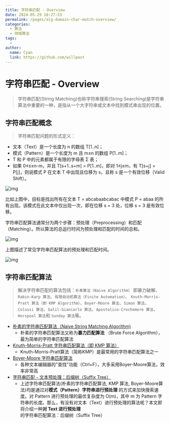 ```yaml
---
title: 字符串匹配 - Overview
date: 2024-05-29 10:27:53
permalink: /pages/alg-domain-char-match-overview/
categories:
  - 算法
  - 领域算法
tags:
  - 
author: 
  name: Cyan
  link: https://github.com/willpast
---
```

# 字符串匹配 - Overview

> 字符串匹配(String Matchiing)也称字符串搜索(String Searching)是字符串算法中重要的一种，是指从一个大字符串或文本中找到模式串出现的位置。

## 字符串匹配概念

> 字符串匹配问题的形式定义：

  * 文本（Text）是一个长度为 n 的数组 T[1..n]；
  * 模式（Pattern）是一个长度为 m 且 m≤n 的数组 P[1..m]；
  * T 和 P 中的元素都属于有限的字母表 Σ 表；
  * 如果 0≤s≤n-m，并且 T[s+1..s+m] = P[1..m]，即对 1≤j≤m，有 T[s+j] = P[j]，则说模式 P 在文本 T 中出现且位移为 s，且称 s 是一个有效位移（Valid Shift）。

![img](https://cdn.jsdelivr.net/gh/willpast/image/blog/ka_java/alg-domain-char-match-11.png)

比如上图中，目标是找出所有在文本 T = abcabaabcabac 中模式 P = abaa 的所有出现。该模式在此文本中仅出现一次，即在位移 s = 3
处，位移 s = 3 是有效位移。

字符串匹配算法通常分为两个步骤：预处理（Preprocessing）和匹配（Matching）。所以算法的总运行时间为预处理和匹配的时间的总和。

![img](https://cdn.jsdelivr.net/gh/willpast/image/blog/ka_java/alg-domain-char-match-12.png)

上图描述了常见字符串匹配算法的预处理和匹配时间。

![img](https://cdn.jsdelivr.net/gh/willpast/image/blog/ka_java/alg-domain-char-1.gif)

## 字符串匹配算法

> 解决字符串匹配的算法包括：`朴素算法（Naive Algorithm）` 即暴力破解、`Rabin-Karp 算法`、`有限自动机算法（Finite
> Automation）`、 `Knuth-Morris-Pratt 算法（即 KMP Algorithm）`、`Boyer-Moore
> 算法`、`Simon 算法`、`Colussi 算法`、`Galil-Giancarlo 算法`、`Apostolico-Crochemore
> 算法`、`Horspool 算法`和 `Sunday 算法`等。

  * [朴素的字符串匹配算法（Naive String Matching Algorithm)](/pages/alg-domain-char-match-bf)
    * 朴素的字符串匹配算法又称为**暴力匹配算法** （Brute Force Algorithm），最为简单的字符串匹配算法
  * [Knuth-Morris-Pratt 字符串匹配算法（即 KMP 算法）](/pages/alg-domain-char-match-kmp)
    * Knuth-Morris-Pratt算法（简称KMP）是最常用的字符串匹配算法之一
  * [Boyer-Moore 字符串匹配算法](/pages/alg-domain-char-match-bm)
    * 各种文本编辑器的"查找"功能（Ctrl+F），大多采用Boyer-Moore算法，效率非常高
  * [字符串匹配 - 文本预处理：后缀树（Suffix Tree）](/pages/alg-domain-char-match-st)
    * 上述字符串匹配算法(朴素的字符串匹配算法, KMP 算法, Boyer-Moore算法)均是通过对**模式（Pattern）字符串进行预处理** 的方式来加快搜索速度。对 Pattern 进行预处理的最优复杂度为 O(m)，其中 m 为 Pattern 字符串的长度。那么，有没有对文本（Text）进行预处理的算法呢？本文即将介绍一种**对 Text 进行预处理** 的字符串匹配算法：后缀树（Suffix Tree）

 